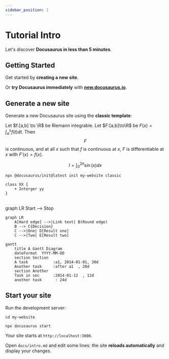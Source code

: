 ```yaml
---
sidebar_position: 1
---
```


# Tutorial Intro

Let's discover **Docusaurus in less than 5 minutes**.

## Getting Started

Get started by **creating a new site**.

Or **try Docusaurus immediately** with **[new.docusaurus.io](https://new.docusaurus.io)**.

## Generate a new site

Generate a new Docusaurus site using the **classic template**:

Let $f:[a,b] \to \R$ be Riemann integrable. Let $F:[a,b]\to\R$ be $F(x)=
\int_{a}^{x}f(t)dt$. Then $$F$$ is continuous, and at all $x$ such that $f$ is continuous at $x$, $F$ is differentiable at $x$ with $F'(x)=f(x)$.

$$
I = \int_0^{2\pi} \sin(x) dx
$$


```shell
npx @docusaurus/init@latest init my-website classic
```

```plantuml
class XX {
    + Interger yy
}
```
<br/>

<div class="mermaid">
  graph LR
    Start --> Stop
</div>


```mermaid
graph LR
    A[Hard edge] -->|Link text| B(Round edge)
    B --> C{Decision}
    C -->|One| D[Result one]
    C -->|Two| E[Result two]
```


```mermaid
gantt
    title A Gantt Diagram
    dateFormat  YYYY-MM-DD
    section Section
    A task           :a1, 2014-01-01, 30d
    Another task     :after a1  , 20d
    section Another
    Task in sec      :2014-01-12  , 12d
    another task      : 24d

```

## Start your site

Run the development server:

```shell
cd my-website

npx docusaurus start
```

Your site starts at `http://localhost:3000`.

Open `docs/intro.md` and edit some lines: the site **reloads automatically** and display your changes.
